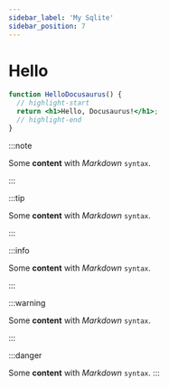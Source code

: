 ```yaml
---
sidebar_label: 'My Sqlite'
sidebar_position: 7
---
```


# Hello

```jsx title="src/components/HelloDocusaurus.js"
function HelloDocusaurus() {
  // highlight-start
  return <h1>Hello, Docusaurus!</h1>;
  // highlight-end
}
```

:::note

Some **content** with _Markdown_ `syntax`.

:::

:::tip

Some **content** with _Markdown_ `syntax`.

:::

:::info

Some **content** with _Markdown_ `syntax`.

:::

:::warning

Some **content** with _Markdown_ `syntax`.

:::

:::danger

Some **content** with _Markdown_ `syntax`.
:::
